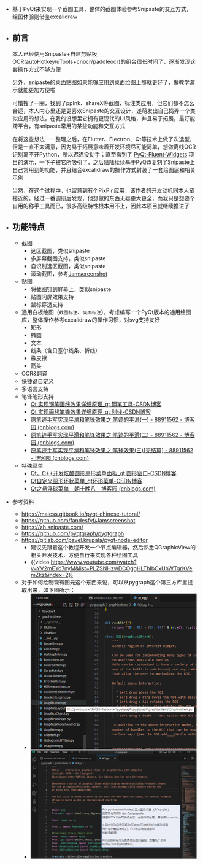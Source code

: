 - 基于PyQt来实现一个截图工具，整体的截图体验参考Snipaste的交互方式，绘图体验则借鉴excalidraw
- ## 前言
  本人已经使用Snipaste+自建剪贴板OCR(autoHotkey/uTools+cnocr/paddleocr)的组合很长时间了，逐渐发现这套操作方式不够方便
  
  另外，snipaste的桌面贴图如果能够应用到桌面绘图上那就更好了，做教学演示就能更加方便啦
  
  可惜搜了一圈，找到了ppInk、shareX等截图、标注类应用，但它们都不怎么合适，本人内心里还是更喜欢Snipaste的交互设计，遂萌发出自己捣弄一个类似应用的想法，在我的设想里它拥有更现代的UI风格，并且易于拓展，最好能跨平台，有snipaste常用的某些功能和交互方式
  
  在将这些想法一一整理之后，在Flutter、Electron、Qt等技术上做了次选型，但是一直不太满意，因为易于拓展意味着开发环境尽可能简单，想做离线OCR识别离不开Python，所以迟迟没动手；直至看到了 [PyQt-Fluent-Widgets](https://github.com/zhiyiYo/PyQt-Fluent-Widgets) 项目的演示，一下子被它所吸引了，之后陆陆续续基于PyQt5复刻了Snipaste上自己常用到的功能，并且结合excalidraw的操作方式封装了一套绘图层和相关示例
  
  当然，在这个过程中，也留意到有个PixPin应用，该作者的开发动机同本人蛮接近的，经过一番调研后发现，他想做的东西无疑更大更全，而我只是想要个自用的称手工具而已，很多高级特性根本用不上，因此本项目就继续推进了
- ## 功能特点
	- 截图
		- 选区截图，类似snipaste
		- 多屏幕截图支持，类似snipaste
		- 自识别选区截图，类似snipaste
		- 滚动截图，参考[Jamscreenshot](https://github.com/fandesfyf/Jamscreenshot)
	- 贴图
		- 将截图钉到屏幕上，类似snipaste
		- 贴图闪屏效果支持
		- 鼠标穿透支持
	- 通用白板绘图（`截图标注`、`桌面标注`），考虑编写一个PyQt版本的通用绘图库，整体操作参考excalidraw的操作习惯，对svg支持友好
		- 矩形
		- 椭圆
		- 文本
		- 线条（含贝塞尔线条、折线）
		- 橡皮擦
		- 箭头
	- OCR&翻译
	- 快捷键自定义
	- 多语言支持
	- 笔锋笔形支持
		- [Qt 实现钢笔画线效果详细原理_qt 钢笔工具-CSDN博客](https://blog.csdn.net/luoyayun361/article/details/104340258)
		- [Qt 实现画线笔锋效果详细原理_qt 划线-CSDN博客](https://blog.csdn.net/luoyayun361/article/details/104312253)
		- [原笔迹手写实现平滑和笔锋效果之:笔迹的平滑(一) - 88911562 - 博客园 (cnblogs.com)](https://www.cnblogs.com/zl03jsj/p/8047259.html)
		- [原笔迹手写实现平滑和笔锋效果之:笔迹的平滑(二) - 88911562 - 博客园 (cnblogs.com)](https://www.cnblogs.com/zl03jsj/p/8048102.html)
		- [原笔迹手写实现平滑和笔锋效果之:笔锋效果(三)[完结篇] - 88911562 - 博客园 (cnblogs.com)](https://www.cnblogs.com/zl03jsj/p/8051912.html)
	- 特殊菜单
		- [Qt，C++开发炫酷圆形扇形菜单面板_qt 圆形窗口-CSDN博客](https://blog.csdn.net/wastelandboy/article/details/123492815)
		- [Qt自定义圆形环状菜单_qt环形菜单-CSDN博客](https://blog.csdn.net/qq_40162965/article/details/112374406)
		- [Qt之悬浮球菜单 - 朝十晚八 - 博客园 (cnblogs.com)](https://www.cnblogs.com/swarmbees/p/16837670.html)
- 参考资料
	- https://maicss.gitbook.io/pyqt-chinese-tutoral/
	- https://github.com/fandesfyf/Jamscreenshot
	- https://zh.snipaste.com/
	- https://github.com/pyqtgraph/pyqtgraph
	- https://gitlab.com/pavel.krupala/pyqt-node-editor
		- 建议先跟着这个教程开发一个节点编辑器，然后熟悉QGraphicView的相关开发技术，方便自行来实现各种绘图工具
		- {{video https://www.youtube.com/watch?v=YV2mEYd7nyM&list=PLZSNHzwDCOggHLThIbCxUhWTgrKVemZkz&index=2}}
	- 对于如何绘制现有图元这个东西来说，可以从pygraph这个第三方库里提取出来，如下图所示：
		- ![image.png](../assets/image_1696570666429_0.png)
		- ![image.png](../assets/image_1696571013045_0.png)